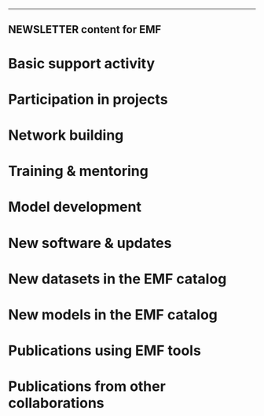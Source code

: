 -------------------------------
 NEWSLETTER content for EMF
-------------------------------

# Basic support activity

# Participation in projects

# Network building

# Training & mentoring

# Model development

# New software & updates

# New datasets in the EMF catalog

# New models in the EMF catalog

# Publications using EMF tools

# Publications from other collaborations
